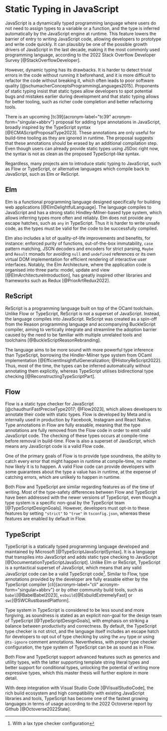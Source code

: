 # Static Typing in JavaScript

JavaScript is a dynamically typed programming language where users do not need to assign types to a variable or a function, and the type is inferred automatically by the JavaScript engine at runtime. This feature lowers the barrier of entry to writing JavaScript code, allowing developers to prototype and write code quickly. It can plausibly be one of the possible growth drivers of JavaScript in the last decade, making it the most commonly used programming language, according to the 2022 Stack Overflow Developer Survey [@StackOverflowDeveloper].

However, dynamic typing has its drawbacks. It is harder to detect trivial errors in the code without running it beforehand, and it is more difficult to refactor the code without breaking it, which often leads to poor software quality [@schumacherConceptsProgrammingLanguages2015]. Proponents of static typing insist that static types allow developers to spot potential bugs and mistakes earlier during development and that static typing allows for better tooling, such as richer code completion and better refactoring tools.

There is an upcoming [tc39]{acronym-label="tc39" acronym-form="singular+abbrv"} proposal for adding type annotations in JavaScript, broadly inspired by the TypeScript syntax [@ECMAScriptProposalType2023]. These annotations are only useful for build-time tooling as they are ignored in runtime. The proposal suggests that these annotations should be erased by an additional compilation step. Even though users can already provide static types using JSDoc right now, the syntax is not as clean as the proposed TypeScript-like syntax.

Regardless, many projects aim to introduce static typing to JavaScript, such as Flow or TypeScript, or alternative languages which compile back to JavaScript, such as Elm or ReScript.

## Elm

Elm is a functional programming language designed specifically for building web applications [@ElmDelightfulLanguage]. The language compiles to JavaScript and has a strong static Hindley-Milner-based type system, which allows inferring types more often and reliably. Elm does not provide any escape hatches, such as `any` in TypeScript. Thus it is harder to write unsafe code, as the types must be valid for the code to be successfully compiled.

Elm also includes a lot of quality-of-life improvements and benefits, for instance: enforced purity of functions, out-of-the-box immutability, `case` pattern matching, JSON decoders and encoders for strict parsing, `Maybe` and `Result` monads for avoiding `null` and `undefined` references or its own virtual DOM implementation for efficient rendering of interactive user interfaces. Notably, the Elm Architecture, where the application code is organised into three parts: model, update and view [@ElmArchitectureIntroduction], has greatly inspired other libraries and frameworks such as Redux [@PriorArtRedux2022].

## ReScript

ReScript is a programming language built on top of the OCaml toolchain. Unlike Flow or TypeScript, ReScript is not a superset of JavaScript. Instead, the language compiles into JavaScript. ReScript was created as a spin-off from the Reason programming language and accompanying BuckleScript compiler, aiming to vertically integrate and streamline the adoption barrier caused by the need to be familiar with multiple unrelated tools and toolchains [@BuckleScriptReasonRebranding].

The language aims to be more sound with more powerful type inference than TypeScript, borrowing the Hindler-Milner type system from OCaml implementation [@EfficientInsightfulGeneralization; @HistoryReScript2022]. Thus, most of the time, the types can be inferred automatically without annotating them explicitly, whereas TypeScript utilises bidirectional type checking [@ReconstructingTypeScriptPart].

## Flow

Flow is a static type checker for JavaScript [@chaudhuriFastPreciseType2017; @Flow2023], which allows developers to annotate their code with static types. Flow is developed by Meta and is internally used in production by Facebook, Instagram and React Native. Type annotations in Flow are fully erasable, meaning that the type annotations are fully removed from the Flow code in order to emit valid JavaScript code. The checking of these types occurs at compile-time before removal in build-time. Flow is also a superset of JavaScript, which means any JavaScript code is a valid Flow code.

One of the primary goals of Flow is to provide type soundness, the ability to catch every error that might happen in runtime at compile-time, no matter how likely it is to happen. A valid Flow code can provide developers with some guarantees about the type a value has in runtime, at the expense of catching errors, which are unlikely to happen in runtime.

Both Flow and TypeScript are similar regarding features as of the time of writing. Most of the type-safety differences between Flow and TypeScript have been addressed with the newer versions of TypeScript, even though a type system is a specific non-goal by the TypeScript team [@TypeScriptDesignGoals]. However, developers must opt-in to these features by setting `"strict"` to `"true"` in `tsconfig.json`, whereas these features are enabled by default in Flow.

## TypeScript

TypeScript is a statically typed programming language developed and maintained by Microsoft [@TypeScriptJavaScriptSyntax]. It is a language that transpiles into JavaScript and adds static type checking to JavaScript [@DocumentationTypeScriptJavaScript]. Unlike Elm or ReScript, TypeScript is a syntactical superset of JavaScript, which means that any valid JavaScript code can be a valid TypeScript code[^1]. Similar to Flow, type annotations provided by the developer are fully erasable either by the TypeScript compiler [cli]{acronym-label="cli" acronym-form="singular+abbrv"} or by other community build tools, such as `babel`[@BabelBabel2023], `esbuild`[@EsbuildExtremelyFast] or `swc`[@SWCRustbasedPlatform].

Type system in TypeScript is considered to be less sound and more forgiving, as soundness is stated as an explicit non-goal for the design team of TypeScript [@TypeScriptDesignGoals], with emphasis on striking a balance between productivity and correctness. By default, the TypeScript type checker is not strict, and the language itself includes an escape hatch for developers to opt out of type checking by using the `any` type or using `@ts-ignore` comment annotations. Nevertheless, with proper type checker configuration, the type system of TypeScript can be as sound as in Flow.

Both Flow and TypeScript support advanced features such as generics and utility types, with the latter supporting template string literal types and better support for conditional types, unlocking the potential of writing more expressive types, which this master thesis will further explore in more detail.

With deep integration with Visual Studio Code [@VisualStudioCode], the rich build ecosystem and high compatibility with existing JavaScript libraries and tools, TypeScript has become one of the fastest growing languages in terms of usage according to the 2022 Octoverse report by Github [@Octoverse2022State].

[^1]: With a lax type checker configuration
